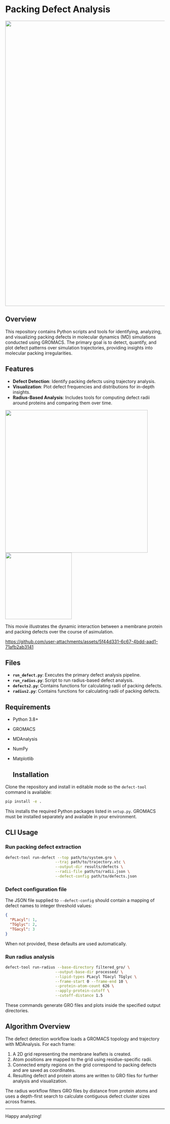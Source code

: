 # Packing Defect Analysis
<img src="https://github.com/user-attachments/assets/be3a6ba1-96b4-40f5-9e44-fb903c30f052" width="900">


## Overview

This repository contains Python scripts and tools for identifying, analyzing, and visualizing packing defects in molecular dynamics (MD) simulations conducted using GROMACS. The primary goal is to detect, quantify, and plot defect patterns over simulation trajectories, providing insights into molecular packing irregularities.

## Features

- **Defect Detection**: Identify packing defects using trajectory analysis.
- **Visualization**: Plot defect frequencies and distributions for in-depth insights.
- **Radius-Based Analysis**: Includes tools for computing defect radii around proteins and comparing them over time.
<p>
  <img src="https://github.com/user-attachments/assets/32cbe599-252c-4f6d-b1e1-a49f109eb614" width="450" />
  <img src="https://github.com/user-attachments/assets/4e6aae24-3823-4c3d-8f9a-446fe4643c6b" width="210" />
</p>



This movie illustrates the dynamic interaction between a membrane protein and packing defects over the course of asimulation. 

https://github.com/user-attachments/assets/5f44d331-6c67-4bdd-aad1-71afb2ab3141

## Files

- **`run_defect.py`**: Executes the primary defect analysis pipeline.
- **`run_radius.py`**: Script to run radius-based defect analysis.
- **`defects2.py`**: Contains functions for calculating radii of packing defects.
- **`radius2.py`**: Contains functions for calculating radii of packing defects.


## Requirements

- Python 3.8+
- GROMACS
- MDAnalysis
- NumPy
- Matplotlib

  ## Installation

Clone the repository and install in editable mode so the `defect-tool` command
is available:

```bash
pip install -e .
```

This installs the required Python packages listed in `setup.py`. GROMACS must
be installed separately and available in your environment.

## CLI Usage

### Run packing defect extraction

```bash
defect-tool run-defect --top path/to/system.gro \
                      --traj path/to/trajectory.xtc \
                      --output-dir results/defects \
                      --radii-file path/to/radii.json \
                      --defect-config path/to/defects.json
```

### Defect configuration file

The JSON file supplied to `--defect-config` should contain a mapping of defect
names to integer threshold values:

```json
{
  "PLacyl": 1,
  "TGglyc": 2,
  "TGacyl": 3
}
```

When not provided, these defaults are used automatically.

### Run radius analysis

```bash
defect-tool run-radius --base-directory filtered_gro/ \
                      --output-base-dir processed/ \
                      --lipid-types PLacyl TGacyl TGglyc \
                      --frame-start 0 --frame-end 10 \
                      --protein-atom-count 626 \
                      --apply-protein-cutoff \
                      --cutoff-distance 1.5
```

These commands generate GRO files and plots inside the specified output
directories.

## Algorithm Overview

The defect detection workflow loads a GROMACS topology and trajectory with
MDAnalysis. For each frame:

1. A 2D grid representing the membrane leaflets is created.
2. Atom positions are mapped to the grid using residue-specific radii.
3. Connected empty regions on the grid correspond to packing defects and are
   saved as coordinates.
4. Resulting defect and protein atoms are written to GRO files for further
   analysis and visualization.

The radius workflow filters GRO files by distance from protein atoms and uses a
depth-first search to calculate contiguous defect cluster sizes across frames.

---
Happy analyzing!

